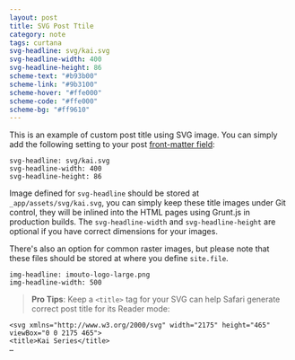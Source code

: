 ```yaml
---
layout: post
title: SVG Post Ttile
category: note
tags: curtana
svg-headline: svg/kai.svg
svg-headline-width: 400
svg-headline-height: 86
scheme-text: "#b93b00"
scheme-link: "#9b3100"
scheme-hover: "#ffe000"
scheme-code: "#ffe000"
scheme-bg: "#ff9610"
---
```


This is an example of custom post title using SVG image. You can simply add the following setting to your post [front-matter field](http://jekyllrb.com/docs/frontmatter/):

```
svg-headline: svg/kai.svg
svg-headline-width: 400
svg-headline-height: 86
```

Image defined for `svg-headline` should be stored at `_app/assets/svg/kai.svg`, you can simply keep these title images under Git control, they will be inlined into the HTML pages using Grunt.js in production builds. The `svg-headline-width` and `svg-headline-height` are optional if you have correct dimensions for your images.

There's also an option for common raster images, but please note that these files should be stored at where you define `site.file`.

```
img-headline: imouto-logo-large.png
img-headline-width: 500
```

> **Pro Tips**: Keep a `<title>` tag for your SVG can help Safari generate correct post title for its Reader mode:

```
<svg xmlns="http://www.w3.org/2000/svg" width="2175" height="465" viewBox="0 0 2175 465">
<title>Kai Series</title>
…
```
